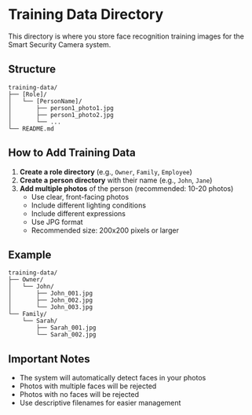 # Training Data Directory

This directory is where you store face recognition training images for the Smart Security Camera system.

## Structure
```
training-data/
├── [Role]/
│   └── [PersonName]/
│       ├── person1_photo1.jpg
│       ├── person1_photo2.jpg
│       └── ...
└── README.md
```

## How to Add Training Data

1. **Create a role directory** (e.g., `Owner`, `Family`, `Employee`)
2. **Create a person directory** with their name (e.g., `John`, `Jane`)
3. **Add multiple photos** of the person (recommended: 10-20 photos)
   - Use clear, front-facing photos
   - Include different lighting conditions
   - Include different expressions
   - Use JPG format
   - Recommended size: 200x200 pixels or larger

## Example
```
training-data/
├── Owner/
│   └── John/
│       ├── John_001.jpg
│       ├── John_002.jpg
│       └── John_003.jpg
└── Family/
    └── Sarah/
        ├── Sarah_001.jpg
        └── Sarah_002.jpg
```

## Important Notes
- The system will automatically detect faces in your photos
- Photos with multiple faces will be rejected
- Photos with no faces will be rejected
- Use descriptive filenames for easier management
